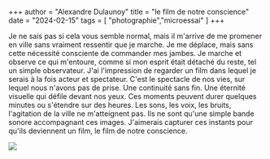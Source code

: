 +++
author = "Alexandre Dulaunoy"
title = "le film de notre conscience"
date = "2024-02-15"
tags = [
    "photographie","microessai"
]
+++

Je ne sais pas si cela vous semble normal, mais il m'arrive de me promener en ville sans vraiment ressentir que je marche. Je me déplace, mais sans cette nécessité consciente de commander mes jambes. Je marche et observe ce qui m'entoure, comme si mon esprit était détaché du reste, tel un simple observateur. J'ai l'impression de regarder un film dans lequel je serais à la fois acteur et spectateur. C'est le spectacle de nos vies, sur lequel nous n'avons pas de prise. Une continuité sans fin. Une éternité visuelle qui défile devant nos yeux. Ces moments peuvent durer quelques minutes ou s'étendre sur des heures. Les sons, les voix, les bruits, l'agitation de la ville ne m'atteignent pas. Ils ne sont qu'une simple bande sonore accompagnant ces images. J'aimerais capturer ces instants pour qu'ils deviennent un film, le film de notre conscience.

![](/images/so_what.jpg)
